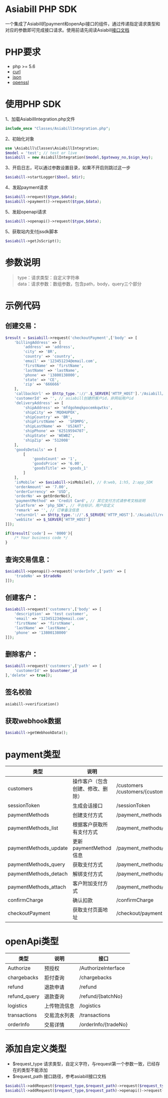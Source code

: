 Asiabill PHP SDK
===
一个集成了Asiabill的payment和openApi接口的组件，通过传递指定请求类型和对应的参数即可完成接口请求。使用前请先阅读Asiabill[接口文档](https://asiabill.gitbook.io/api-explorer/) 

PHP要求
===
* php >= 5.6  
* [curl](https://www.php.net/manual/en/book.curl.php)
* [json](https://www.php.net/manual/en/book.json.php)
* [openssl](https://www.php.net/manual/en/book.openssl.php)


使用PHP SDK
===
1、加载AsiabillIntegration.php文件  
```php 
include_once "Classes/AsiabillIntegration.php"; 
```
2、初始化对象
```php
use \Asiabill\Classes\AsiabillIntegration;
$model = 'test'; // test or live
$asiabill = new AsiabillIntegration($model,$gateway_no,$sign_key);
```
3、开启日志，可以通过参数设置目录，如果不开启则跳过这一步
```php 
$asiabill->startLogger($bool，$dir);
```
4、发起payment请求
```php 
$asiabill->request($type,$data);
$asiabill->payment()->request($type,$data);
```
5、发起openapi请求
```php
$asiabill->openapi()->request($type,$data);
```

5、获取站内支付jssdk脚本
```php
$asiabill->getJsScript();
```

参数说明
===
>type：请求类型：自定义字符串<br/>
>data：请求参数：数组参数，包含path，body，query三个部分


示例代码
===
创建交易：
---

```php
$result = $asiabill->request('checkoutPayment',['body' => [
    'billingAddress' => [
        'address' => 'address',
        'city' => 'BR',
        'country' => 'country',
        'email' => '123451234@email.com',
        'firstName' => 'firstName',
        'lastName' => 'lastName',
        'phone' => '13800138000',
        'state' => 'CE',
        'zip' => '666666'
    ],
    'callbackUrl' => $http_type.'://'.$_SERVER['HTTP_HOST'].'/Asiabill/return.php',
    'customerId' => '', // asiabill创建的客户id，非网站用户id
    'deliveryAddress' => [
        'shipAddress' => 'mfdgohmqkpocemkqwtks',
        'shipCity' => 'MQOHUPOX',
        'shipCountry' => 'BR',
        'shipFirstName' =>  'SFDMPG',
        'shipLastName' =>  'USJAXT',
        'shipPhone' => '62519594707',
        'shipState' => 'WEWBZ',
        'shipZip' => '512008'
    ],
    'goodsDetails' => [
        [
            'goodsCount' => '1',
            'goodsPrice' => '6.00',
            'goodsTitle' => 'goods_1'
        ]
    ],
    'isMobile' => $asiabill->isMobile(), // 0:web, 1:h5, 2:app_SDK
    'orderAmount' => '7.00',
    'orderCurrency' => 'USD',
    'orderNo' => getOrderNo(),
    'paymentMethod' => 'Credit Card', // 其它支付方式请参考文档说明
    'platform' => 'php_SDK', // 平台标识，用户自定义
    'remark' => '', // 订单备注信息
    'returnUrl' => $http_type.'://'.$_SERVER['HTTP_HOST'].'/Asiabill/return.php',
    'webSite' => $_SERVER['HTTP_HOST']
]]);

if($result['code'] == '0000'){
    /* Your business code */
}
```

查询交易信息：
---
```php
$asiabill->openapi()->request('orderInfo',['path' => [
    'tradeNo' => $tradeNo
]]);
```

创建客户：
---
```php
$asiabill->request('customers',['body' => [
    'description' => 'test customer',
    'email' => '123451234@email.com',
    'firstName' => 'firstName',
    'lastName' => 'lastName',
    'phone' => '13800138000'
]]);
```

删除客户：
---
```php
$asiabill->request('customers',['path' => [
    'customerId' => $customer_id
],'delete' => true]);
```

签名校验
---
```php
asiabill->verification()
```

获取webhook数据
---
```php
$asiabill->getWebhookData();
```

payment类型
===

| 类型                    | 说明                | 接口                                                             |
|-----------------------|-------------------|----------------------------------------------------------------|
| customers             | 操作客户（包含创建、修改、删除）  | /customers <br/>/customers/{customerId}                        |
| sessionToken          | 生成会话接口            | /sessionToken                                                  |
| paymentMethods        | 创建支付方式            | /payment_methods                                               |
| paymentMethods_list   | 根据客户获取所有支付方式      | /payment_methods/list/{customerId}                             |
| paymentMethods_update | 更新paymentMethod信息 | /payment_methods/update                                        |
| paymentMethods_query  | 获取支付方式            | /payment_methods/{customerPaymentMethodId}                     |
| paymentMethods_detach | 解绑支付方式            | /payment_methods/{customerPaymentMethodId}/detach              |
| paymentMethods_attach | 客户附加支付方式          | /payment_methods/{customerPaymentMethodId}/{customerId}/attach |
| confirmCharge         | 确认扣款              | /confirmCharge                                                 |
| checkoutPayment       | 获取支付页面地址          | /checkout/payment                                              |


openApi类型
===

| 类型           | 说明     | 接口                   |
|--------------|--------|----------------------|
| Authorize    | 预授权    | /AuthorizeInterface  |
| chargebacks  | 拒付查询   | /chargebacks         |
| refund       | 退款申请   | /refund              |
| refund_query | 退款查询   | /refund/{batchNo}    |
| logistics    | 上传物流信息 | /logistics           |
| transactions | 交易流水列表 | /transactions        |
| orderInfo    | 交易详情   | /orderInfo/{tradeNo} |


添加自定义类型
===
* $request_type 请求类型，自定义字符，与request第一个参数一致，已经存在的类型不能添加
* $request_path 接口路径，参考asiabill接口文档
```php
$asiabill->addRequest($request_type,$request_path)->request($request_type,$data);
$asiabill->addRequest($request_type,$request_path)->openapi()->request($request_type,$data);
```
